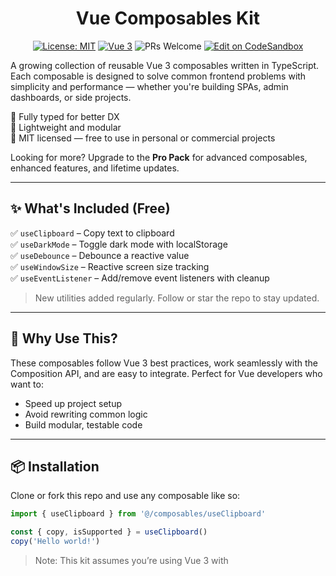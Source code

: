 <div align="center">
  
# Vue Composables Kit

[![License: MIT](https://img.shields.io/badge/License-MIT-green.svg)](LICENSE)
[![Vue 3](https://img.shields.io/badge/Vue-3.x-brightgreen.svg)](https://vuejs.org/)
![PRs Welcome](https://img.shields.io/badge/PRs-welcome-brightgreen.svg)
[![Edit on CodeSandbox](https://img.shields.io/badge/Live-Demo-blue?logo=codesandbox&logoColor=white)](https://codesandbox.io/p/sandbox/github/areshovsepyan/vue-composables-kit)
</div>

A growing collection of reusable Vue 3 composables written in TypeScript. Each composable is designed to solve common frontend problems with simplicity and performance — whether you're building SPAs, admin dashboards, or side projects.

🔹 Fully typed for better DX  
🔹 Lightweight and modular  
🔹 MIT licensed — free to use in personal or commercial projects

Looking for more? Upgrade to the **Pro Pack** for advanced composables, enhanced features, and lifetime updates.

---

## ✨ What's Included (Free)

✅ `useClipboard` – Copy text to clipboard  
✅ `useDarkMode` – Toggle dark mode with localStorage  
✅ `useDebounce` – Debounce a reactive value  
✅ `useWindowSize` – Reactive screen size tracking  
✅ `useEventListener` – Add/remove event listeners with cleanup

> New utilities added regularly. Follow or star the repo to stay updated.

---

## 🧠 Why Use This?

These composables follow Vue 3 best practices, work seamlessly with the Composition API, and are easy to integrate. Perfect for Vue developers who want to:

- Speed up project setup
- Avoid rewriting common logic
- Build modular, testable code

---

## 📦 Installation

Clone or fork this repo and use any composable like so:

```ts
import { useClipboard } from '@/composables/useClipboard'

const { copy, isSupported } = useClipboard()
copy('Hello world!')
```

> Note: This kit assumes you’re using Vue 3 with <script setup> and TypeScript.

---

## 🧪 Try It Locally

You can test the included composables in a local development environment using the built-in playground app.

### Recommended IDE Setup

[VSCode](https://code.visualstudio.com/) + [Volar](https://marketplace.visualstudio.com/items?itemName=Vue.volar) (and disable Vetur).

### Type Support for `.vue` Imports in TS

TypeScript cannot handle type information for `.vue` imports by default, so we replace the `tsc` CLI with `vue-tsc` for type checking. In editors, we need [Volar](https://marketplace.visualstudio.com/items?itemName=Vue.volar) to make the TypeScript language service aware of `.vue` types.

### Customize configuration

See [Vite Configuration Reference](https://vite.dev/config/).

### 1. Clone the repository

```bash
git clone https://github.com/areshovsepyan/vue-composables-kit.git
cd vue-composables-kit
```

### 2. Install dependencies

```bash
npm install
```

### 3. Compile and Hot-Reload for Development

```bash
npm run dev
```

### 4. Type-Check, Compile and Minify for Production

```bash
npm run build
```

### 5. Lint with [ESLint](https://eslint.org/)

```bash
npm run lint
```

Visit http://localhost:5173 in your browser to explore the demo UI and see the composables in action.

---

## 🚀 Upgrade to the Pro Pack

The Pro Pack includes:

- 10+ advanced Vue composables (e.g., intersection observer, idle detection, breakpoints, device motion)
- Full TypeScript support and JSDocs
- Bonus utilities and examples
- Lifetime updates and commercial license

👉 [Buy Now on Gumroad →](https://gumroad.com/)

---

## 🛠 Tech Stack

- Vue 3 (Composition API)
- TypeScript
- Vite (for playground/demo)
- MIT License

---

## 📝 License

This free kit is open-source under the [MIT License](LICENSE).<br/>
You may use, modify, and distribute it freely.

A commercial license governs the Pro Pack and all paid add-ons. See Gumroad terms for details.

---

## 🙌 Credits & Contributions

Made with ❤️ by [Ara Hovsepyan](https://github.com/areshovsepyan).<br/>

PRs, feedback, and stars are always welcome!

---
